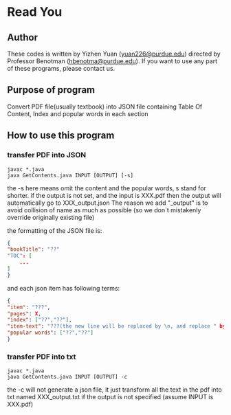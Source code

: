 # Read You 
## Author
These codes is written by Yizhen Yuan (yuan226@purdue.edu) directed by Professor Benotman (hbenotma@purdue.edu). If you want to use any part of these programs, please contact us.

## Purpose of program
Convert PDF file(usually textbook) into JSON file containing Table Of Content, Index and popular words in each section
## How to use this program
### transfer PDF into JSON
``` 
javac *.java
java GetContents.java INPUT [OUTPUT] [-s]
```
the -s here means omit the content and the popular words, s stand for shorter.
if the output is not set, and the input is XXX.pdf then the output will automatically go to XXX_output.json
The reason we add "_output" is to avoid collision of name as much as possible (so we don`t mistakenly override originally existing file)

the formatting of the JSON file is:

```json
{
"bookTitle": "??"
"TOC": [
    ...
]
}
```
and each json item has following terms:
```json
{
"item": "???",
"pages": X,
"index": ["??","??"],
"item-text": "???(the new line will be replaced by \n, and replace " by ')" ???",
"popular words": ["??","??"]
}

```
### transfer PDF into txt
```
javac *.java
java GetContents.java INPUT [OUTPUT] -c
```
the -c will not generate a json file, it just transform all the text in the pdf into txt named XXX_output.txt if the output is not specified (assume INPUT is XXX.pdf)

